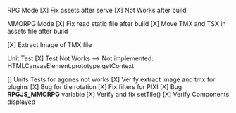RPG Mode
[X] Fix assets after serve
[X] Not Works after build


MMORPG Mode
[X] Fix read static file after build
[X] Move TMX and TSX in assets file after build


[X] Extract Image of TMX file

Unit Test
[X] Test Not Works
    --> Not implemented: HTMLCanvasElement.prototype.getContext

[] Units Tests for agones not works
[X] Verify extract image and tmx for plugins
[X] Bug for tile rotation
[X] Fix filters for PIXI
[X] Bug __RPGJS_MMORPG__ variable
[X] Verify and fix setTile()
[X] Verify Components displayed